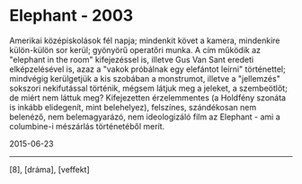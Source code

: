 # Elephant - 2003

Amerikai középiskolások fél napja; mindenkit követ a kamera, mindenkire külön-külön sor kerül; gyönyörű operatőri munka. A cím működik az "elephant in the room" kifejezéssel is, illetve Gus Van Sant eredeti elképzelésével is, azaz a "vakok próbálnak egy elefántot leírni" történettel; mindvégig kerülgetjük a kis szobában a monstrumot, illetve a "jellemzés" sokszori nekifutással történik, mégsem látjuk meg a jeleket, a szembeötlőt; de miért nem láttuk meg? Kifejezetten érzelemmentes (a Holdfény szonáta is inkább elidegenít, mint belehelyez), felszínes, szándékosan nem belenéző, nem belemagyarázó, nem ideologizáló film az Elephant - ami a columbine-i mészárlás történetéből merít.

2015-06-23 

----

[8], [dráma], [veffekt]